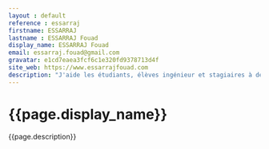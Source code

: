 ```yaml
---
layout : default
reference : essarraj
firstname: ESSARRAJ
lastname : ESSARRAJ Fouad
display_name: ESSARRAJ Fouad
email: essarraj.fouad@gmail.com
gravatar: e1cd7eaea3fcf6c1e320fd9378713d4f
site_web: https://www.essarrajfouad.com
description: "J'aide les étudiants, élèves ingénieur et stagiaires à développer leurs compétences en développement informatique"
---
```


#  {{page.display_name}}

{{page.description}}